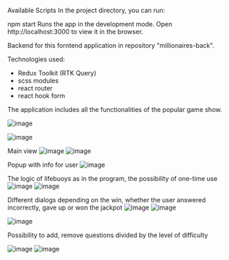 Available Scripts
In the project directory, you can run:

npm start
Runs the app in the development mode.
Open http://localhost:3000 to view it in the browser.

Backend for this forntend application in repository "millionaires-back".

Technologies used:
- Redux Toolkit (RTK Query)
- scss modules
- react router
- react hook form

The application includes all the functionalities of the popular game show.  

![image](https://user-images.githubusercontent.com/94974541/193465633-a87ac62b-3698-4dc7-bbc5-70aa796bb1e1.png)

  
![image](https://user-images.githubusercontent.com/94974541/193465705-372729c8-37e4-4a8e-9c94-43f73f02b15a.png)

Main view
![image](https://user-images.githubusercontent.com/94974541/204151268-0affb234-7023-43f5-8f12-045d19a47f69.png)
![image](https://user-images.githubusercontent.com/94974541/204151284-9e5613fb-fab0-45be-a143-0bd735b2f3ca.png)

Popup with info for user
![image](https://user-images.githubusercontent.com/94974541/204151306-a2dda87e-4871-4d31-959c-7025d1fe1efd.png)

The logic of lifebuoys as in the program, the possibility of one-time use
![image](https://user-images.githubusercontent.com/94974541/204151340-e3ebc123-bf86-46b7-8bef-d89eefd71e91.png)
![image](https://user-images.githubusercontent.com/94974541/204151413-3da383f6-de0f-4936-bfe4-295c49312422.png)

Different dialogs depending on the win, whether the user answered incorrectly, gave up or won the jackpot
![image](https://user-images.githubusercontent.com/94974541/204151431-41877889-e44b-4f49-ab4a-6ce561a34de9.png)
![image](https://user-images.githubusercontent.com/94974541/204151651-92a93522-847f-4ec8-8253-5e43d5149b9f.png)


![image](https://user-images.githubusercontent.com/94974541/204151671-c17c5725-de5b-4df7-98d2-8e4ec4e40b01.png)

Possibility to add, remove questions divided by the level of difficulty

![image](https://user-images.githubusercontent.com/94974541/204151697-2865f0de-0e0c-4eaf-9c62-df5c4e14541f.png)
![image](https://user-images.githubusercontent.com/94974541/204151719-40edb3dc-03d0-42ce-9f52-f8043212b848.png)







